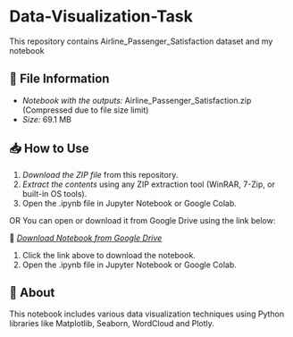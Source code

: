 # Data-Visualization-Task
This repository contains Airline_Passenger_Satisfaction dataset and my notebook

## 📂 File Information  
- *Notebook with the outputs:* Airline_Passenger_Satisfaction.zip (Compressed due to file size limit)  
- *Size:* 69.1 MB  

## 📥 How to Use  
1. *Download the ZIP file* from this repository.  
2. *Extract the contents* using any ZIP extraction tool (WinRAR, 7-Zip, or built-in OS tools).  
3. Open the .ipynb file in Jupyter Notebook or Google Colab.  

OR
You can open or download it from Google Drive using the link below:  

🔗 *[Download Notebook from Google Drive](https://drive.google.com/file/d/1t1nUGc7OzP7Jba94a9dpFk4UP9K0rhWQ/view?usp=sharing)*   
1. Click the link above to download the notebook.  
2. Open the .ipynb file in Jupyter Notebook or Google Colab.  

## 🚀 About  
This notebook includes various data visualization techniques using Python libraries like Matplotlib, Seaborn, WordCloud and Plotly.
